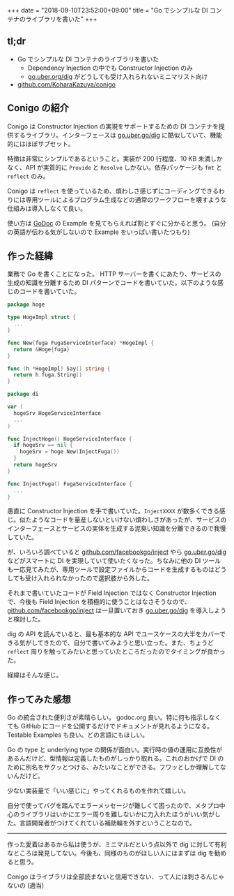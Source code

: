 +++
date = "2018-09-10T23:52:00+09:00"
title = "Go でシンプルな DI コンテナのライブラリを書いた"
+++

## tl;dr

* Go でシンプルな DI コンテナのライブラリを書いた
  * Dependency Injection の中でも Constructor Injection のみ
  * [go.uber.org/dig][dig] がどうしても受け入れられないミニマリスト向け
* [github.com/KoharaKazuya/conigo][conigo]

## Conigo の紹介

Conigo は Constructor Injection の実現をサポートするための DI コンテナを提供するライブラリ。インターフェースは [go.uber.go/dig][dig] に酷似していて、機能的にはほぼサブセット。

特徴は非常にシンプルであるということ。実装が 200 行程度、10 KB 未満しかなく、API が実質的に `Provide` と `Resolve` しかない。依存パッケージも `fmt` と `reflect` のみ。

Conigo は `reflect` を使っているため、煩わしさ感じずにコーディングできるわりには専用ツールによるプログラム生成などの通常のワークフローを壊すような仕組みは導入しなくて良い。

使い方は [GoDoc][] の Example を見てもらえれば割とすぐに分かると思う。
(自分の英語が伝わる気がしないので Example をいっぱい書いたつもり)

## 作った経緯

業務で Go を書くことになった。
HTTP サーバーを書くにあたり、サービスの生成の知識を分離するため DI パターンでコードを書いていた。以下のような感じのコードを書いていた。

```go
package hoge

type HogeImpl struct {
  ...
}

func New(fuga FugaServiceInterface) *HogeImpl {
  return &Hoge{fuga}
}

func (h *HogeImpl) Say() string {
  return h.fuga.String()
}
```

```go
package di

var (
  hogeSrv HogeServiceInterface
  ...
)

func InjectHoge() HogeServiceInterface {
  if hogeSrv == nil {
    hogeSrv = hoge.New(InjectFuga())
  }
  return hogeSrv
}

func InjectFuga() FugaServiceInterface {
  ...
}
```

愚直に Constructor Injection を手で書いていた。`InjectXXXX` が数多くできる感じ。似たようなコードを量産しないといけない煩わしさがあったが、サービスのインターフェースとサービスの実体を生成する泥臭い知識を分離できるので我慢していた。

が、いろいろ調べていると [github.com/facebookgo/inject][inject] やら [go.uber.go/dig][dig] などがスマートに DI を実現していて使いたくなった。ちなみに他の DI ツールも一応見てみたが、専用ツールで設定ファイルからコードを生成するものはどうしても受け入れられなかったので選択肢から外した。

それまで書いていたコードが Field Injection ではなく Constructor Injection で、今後も Field Injection を積極的に使うことはなさそうなので、[github.com/facebookgo/inject][inject] は一旦置いておき [go.uber.go/dig][dig] を導入しようと検討した。

dig の API を読んでいると、最も基本的な API でユースケースの大半をカバーできる気がしてきたので、自分で書いてみようと思い立った。また、ちょうど `reflect` 周りを触ってみたいと思っていたところだったのでタイミングが良かった。

経緯はそんな感じ。

## 作ってみた感想

Go の統合された便利さが素晴らしい。
godoc.org 良い。特に何も指示しなくても GitHub にコードを公開するだけでドキュメントが見れるようになる。
Testable Examples も良い。どの言語にもほしい。

Go の type と underlying type の関係が面白い。実行時の値の運用に互換性があるんだけど、型情報は定義したものがしっかり取れる。これのおかげで DI のために別名をサクッとつける、みたいなことができる。フワッとしか理解してないんだけど。

少ない実装量で「いい感じに」やってくれるものを作れて嬉しい。

自分で使ってバグを踏んでエラーメッセージが難しくて困ったので、メタプロ中心のライブラリはいかにエラー周りを難しないかに力入れたほうがいい気がした。言語開発者がつけてくれている補助輪を外すということなので。

---

作った愛着はあるから私は使うが、ミニマルだという点以外で dig に対して有利なところは発見してない。今後も、同様のものがほしい人にはまずは dig を勧めると思う。

Conigo はライブラリは全部読まないと信用できない、って人には刺さるんじゃないの (適当)

[conigo]: https://github.com/KoharaKazuya/conigo
[godoc]: https://godoc.org/github.com/KoharaKazuya/conigo
[dig]: https://github.com/uber-go/dig
[inject]: https://github.com/facebookgo/inject
